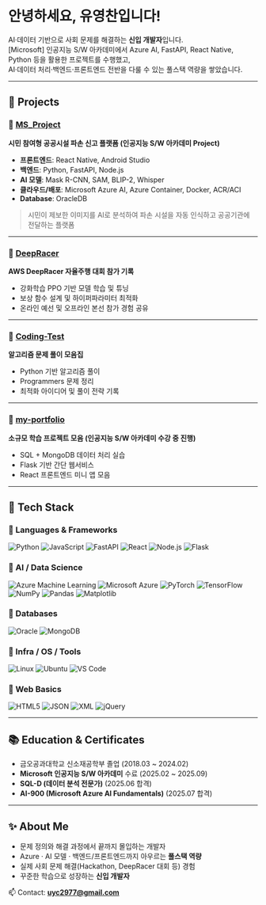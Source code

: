 # 안녕하세요, 유영찬입니다!
AI·데이터 기반으로 사회 문제를 해결하는 **신입 개발자**입니다.  
[Microsoft] 인공지능 S/W 아카데미에서 Azure AI, FastAPI, React Native, Python 등을 활용한 프로젝트를 수행했고,  
AI·데이터 처리·백엔드·프론트엔드 전반을 다룰 수 있는 풀스택 역량을 쌓았습니다.

---

## 🚀 Projects

### 📌 [MS_Project](https://github.com/YuYeongChan/MS_Project)  
**시민 참여형 공공시설 파손 신고 플랫폼 (인공지능 S/W 아카데미 Project)**  
- **프론트엔드**: React Native, Android Studio  
- **백엔드**: Python, FastAPI, Node.js
- **AI 모델**: Mask R-CNN, SAM, BLIP-2, Whisper  
- **클라우드/배포**: Microsoft Azure AI, Azure Container, Docker, ACR/ACI
- **Database**: OracleDB 
> 시민이 제보한 이미지를 AI로 분석하여 파손 시설을 자동 인식하고 공공기관에 전달하는 플랫폼  

---

### 📌 [DeepRacer](https://github.com/YuYeongChan/DeepRacer)  
**AWS DeepRacer 자율주행 대회 참가 기록**  
- 강화학습 PPO 기반 모델 학습 및 튜닝  
- 보상 함수 설계 및 하이퍼파라미터 최적화  
- 온라인 예선 및 오프라인 본선 참가 경험 공유  

---

### 📌 [Coding-Test](https://github.com/YuYeongChan/Coding-Test)  
**알고리즘 문제 풀이 모음집**  
- Python 기반 알고리즘 풀이  
- Programmers 문제 정리  
- 최적화 아이디어 및 풀이 전략 기록  

---

### 📌 [my-portfolio](https://github.com/YuYeongChan/my-portfolio)  
**소규모 학습 프로젝트 모음 (인공지능 S/W 아카데미 수강 중 진행)**  
- SQL + MongoDB 데이터 처리 실습  
- Flask 기반 간단 웹서비스  
- React 프론트엔드 미니 앱 모음  

---

## 🧰 Tech Stack

### 🔹 Languages & Frameworks
![Python](https://img.shields.io/badge/Python-3776AB?logo=python&logoColor=white)
![JavaScript](https://img.shields.io/badge/JavaScript-F7DF1E?logo=javascript&logoColor=black)
![FastAPI](https://img.shields.io/badge/FastAPI-009688?logo=fastapi&logoColor=white)
![React](https://img.shields.io/badge/React-61DAFB?logo=react&logoColor=black)
![Node.js](https://img.shields.io/badge/Node.js-339933?logo=node.js&logoColor=white)
![Flask](https://img.shields.io/badge/Flask-000000?logo=flask&logoColor=white)

### 🔹 AI / Data Science
![Azure Machine Learning](https://img.shields.io/badge/Azure%20Machine%20Learning-0078D4?logo=microsoftazure&logoColor=white)
![Microsoft Azure](https://img.shields.io/badge/Azure-0089D6?logo=microsoftazure&logoColor=white)
![PyTorch](https://img.shields.io/badge/PyTorch-EE4C2C?logo=pytorch&logoColor=white)
![TensorFlow](https://img.shields.io/badge/TensorFlow-FF6F00?logo=tensorflow&logoColor=white)
![NumPy](https://img.shields.io/badge/NumPy-013243?logo=numpy&logoColor=white)
![Pandas](https://img.shields.io/badge/Pandas-150458?logo=pandas&logoColor=white)
![Matplotlib](https://img.shields.io/badge/Matplotlib-11557c?logo=plotly&logoColor=white)

### 🔹 Databases
![Oracle](https://img.shields.io/badge/Oracle-F80000?logo=oracle&logoColor=white)
![MongoDB](https://img.shields.io/badge/MongoDB-47A248?logo=mongodb&logoColor=white)

### 🔹 Infra / OS / Tools
![Linux](https://img.shields.io/badge/Linux-FCC624?logo=linux&logoColor=black)
![Ubuntu](https://img.shields.io/badge/Ubuntu-E95420?logo=ubuntu&logoColor=white)
![VS Code](https://img.shields.io/badge/VS%20Code-007ACC?logo=visualstudiocode&logoColor=white)

### 🔹 Web Basics
![HTML5](https://img.shields.io/badge/HTML5-E34F26?logo=html5&logoColor=white)
![JSON](https://img.shields.io/badge/JSON-000000?logo=json&logoColor=white)
![XML](https://img.shields.io/badge/XML-005571?logo=w3c&logoColor=white)
![jQuery](https://img.shields.io/badge/jQuery-0769AD?logo=jquery&logoColor=white)

---

## 📚 Education & Certificates
- 금오공과대학교 신소재공학부 졸업 (2018.03 ~ 2024.02)  
- **Microsoft 인공지능 S/W 아카데미** 수료 (2025.02 ~ 2025.09)  
- **SQL-D (데이터 분석 전문가)** (2025.06 합격)  
- **AI-900 (Microsoft Azure AI Fundamentals)** (2025.07 합격)  

---

## ✨ About Me
- 문제 정의와 해결 과정에서 끝까지 몰입하는 개발자  
- Azure · AI 모델 · 백엔드/프론트엔드까지 아우르는 **풀스택 역량**  
- 실제 사회 문제 해결(Hackathon, DeepRacer 대회 등) 경험  
- 꾸준한 학습으로 성장하는 **신입 개발자**  

📫 Contact: **uyc2977@gmail.com**  
